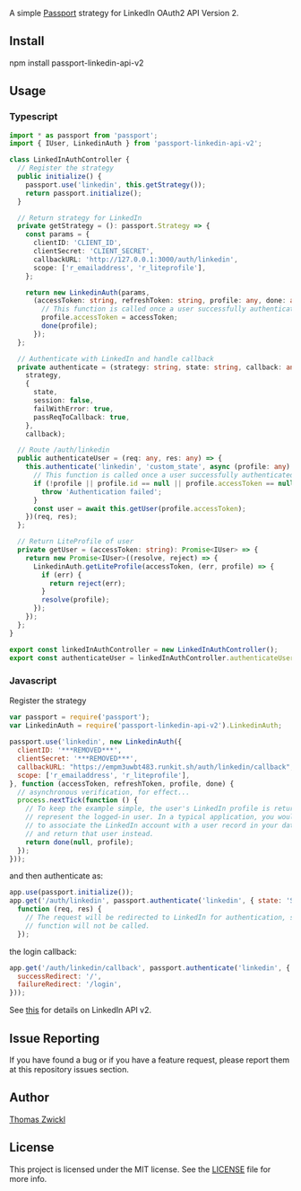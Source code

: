 A simple [Passport](http://passportjs.org/) strategy for LinkedIn OAuth2 API Version 2.

## Install

  npm install passport-linkedin-api-v2

## Usage
### Typescript

~~~typescript
import * as passport from 'passport';
import { IUser, LinkedinAuth } from 'passport-linkedin-api-v2';

class LinkedInAuthController {
  // Register the strategy
  public initialize() {
    passport.use('linkedin', this.getStrategy());
    return passport.initialize();
  }

  // Return strategy for LinkedIn
  private getStrategy = (): passport.Strategy => {
    const params = {
      clientID: 'CLIENT_ID',
      clientSecret: 'CLIENT_SECRET',
      callbackURL: 'http://127.0.0.1:3000/auth/linkedin',
      scope: ['r_emailaddress', 'r_liteprofile'],
    };

    return new LinkedinAuth(params,
      (accessToken: string, refreshToken: string, profile: any, done: any) => {
        // This function is called once a user successfully authenticated
        profile.accessToken = accessToken;
        done(profile);
      });
  };

  // Authenticate with LinkedIn and handle callback
  private authenticate = (strategy: string, state: string, callback: any) => passport.authenticate(
    strategy,
    {
      state,
      session: false,
      failWithError: true,
      passReqToCallback: true,
    },
    callback);

  // Route /auth/linkedin
  public authenticateUser = (req: any, res: any) => {
    this.authenticate('linkedin', 'custom_state', async (profile: any) => {
      // This function is called once a user successfully authenticated
      if (!profile || profile.id == null || profile.accessToken == null) {
        throw 'Authentication failed';
      }
      const user = await this.getUser(profile.accessToken);
    })(req, res);
  };

  // Return LiteProfile of user
  private getUser = (accessToken: string): Promise<IUser> => {
    return new Promise<IUser>((resolve, reject) => {
      LinkedinAuth.getLiteProfile(accessToken, (err, profile) => {
        if (err) {
          return reject(err);
        }
        resolve(profile);
      });
    });
  };
}

export const linkedInAuthController = new LinkedInAuthController();
export const authenticateUser = linkedInAuthController.authenticateUser;
~~~

### Javascript
Register the strategy
~~~javascript
var passport = require('passport');
var LinkedinAuth = require('passport-linkedin-api-v2').LinkedinAuth;
 
passport.use('linkedin', new LinkedinAuth({
  clientID: '***REMOVED***',
  clientSecret: '***REMOVED***',
  callbackURL: "https://empm3uwbt483.runkit.sh/auth/linkedin/callback",
  scope: ['r_emailaddress', 'r_liteprofile'],
}, function (accessToken, refreshToken, profile, done) {
  // asynchronous verification, for effect...
  process.nextTick(function () {
    // To keep the example simple, the user's LinkedIn profile is returned to
    // represent the logged-in user. In a typical application, you would want
    // to associate the LinkedIn account with a user record in your database,
    // and return that user instead.
    return done(null, profile);
  });
}));
~~~
and then authenticate as:
~~~javascript
app.use(passport.initialize());
app.get('/auth/linkedin', passport.authenticate('linkedin', { state: 'SOME STATE' }),
  function (req, res) {
    // The request will be redirected to LinkedIn for authentication, so this
    // function will not be called.
  });
~~~
the login callback:
~~~javascript
app.get('/auth/linkedin/callback', passport.authenticate('linkedin', {
  successRedirect: '/',
  failureRedirect: '/login',
}));
~~~

See [this](https://docs.microsoft.com/en-us/linkedin/consumer/) for details on LinkedIn API v2.

## Issue Reporting

If you have found a bug or if you have a feature request, please report them at this repository issues section.

## Author

[Thomas Zwickl](https://github.com/tzwickl)

## License

This project is licensed under the MIT license. See the [LICENSE](LICENSE) file for more info.
